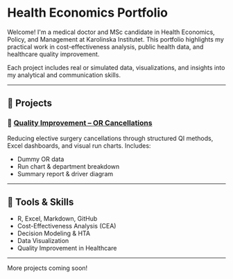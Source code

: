 # Health Economics Portfolio

Welcome! I'm a medical doctor and MSc candidate in Health Economics, Policy, and Management at Karolinska Institutet. This portfolio highlights my practical work in cost-effectiveness analysis, public health data, and healthcare quality improvement.

Each project includes real or simulated data, visualizations, and insights into my analytical and communication skills.

---

## 📁 Projects

### 🏥 [Quality Improvement – OR Cancellations](qi-or-cancellation/README.md)
Reducing elective surgery cancellations through structured QI methods, Excel dashboards, and visual run charts. Includes:
- Dummy OR data
- Run chart & department breakdown
- Summary report & driver diagram

---

## 🧰 Tools & Skills

- R, Excel, Markdown, GitHub
- Cost-Effectiveness Analysis (CEA)
- Decision Modeling & HTA
- Data Visualization
- Quality Improvement in Healthcare

---

More projects coming soon!
